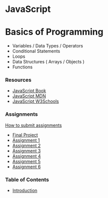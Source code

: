 # JavaScript


# Basics of Programming
- Variables / Data Types / Operators
- Conditional Statements
- Loops
- Data Structures ( Arrays / Objects )
- Functions

### Resources
- [JavaScript Book](https://1drv.ms/b/s!AmZJMrBsKhiOh8UDJDRDATZCy9M9VA?e=nbPyH9)
- [JavaScript MDN](https://developer.mozilla.org/en-US/docs/Learn/JavaScript)
- [JavaScript W3Schools](https://www.w3schools.com/js/default.asp)


### Assignments
[How to submit assignments](https://www.youtube.com/watch?v=jXpT8eOzzCM)

- [Final Project](https://classroom.github.com/a/pWqQB9sD)
- [Assignment 1](https://classroom.github.com/a/nnrg5g1k)
- [Assignment 2](https://classroom.github.com/a/ZNd9YJdH)
- [Assignment 3](https://classroom.github.com/a/sGgHW-hB)
- [Assignment 4](https://classroom.github.com/a/dOCXvOdQ)
- [Assignment 5](https://classroom.github.com/a/hXfLTrRl)
- [Assignment 6](https://classroom.github.com/a/ndBDskff)


### Table of Contents
- [Introduction](./docs/introduction.md)